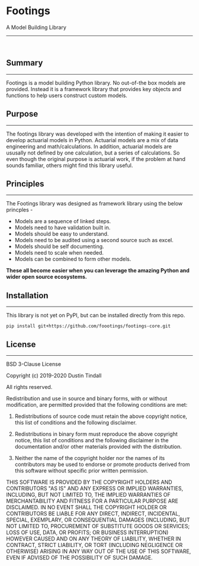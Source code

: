 # Footings

A Model Building Library

---

<br>

## Summary
---
Footings is a model building Python library. No out-of-the box models are provided. Instead it is a framework library that provides key objects and functions to help users  construct custom models.

## Purpose
---
The footings library was developed with the intention of making it easier to develop actuarial models in Python. Actuarial models are a mix of data engineering and math/calculations. In addition, actuarial models are ususally not defined by one calculation, but a series of calculations. So even though the original purpose is actuarial work, if the problem at hand sounds familiar, others might find this library useful.

## Principles
---

The Footings library was designed as framework library using the below princples -

- Models are a sequence of linked steps.
- Models need to have validation built in.
- Models should be easy to understand.
- Models need to be audited using a second source such as excel.
- Models should be self documenting.
- Models need to scale when needed.
- Models can be combined to form other models.


**These all become easier when you can leverage the amazing Python and wider open source ecosystems.**

## Installation
---

This library is not yet on PyPI, but can be installed directly from this repo.

```
pip install git+https://github.com/foootings/footings-core.git
```


## License
---
BSD 3-Clause License

Copyright (c) 2019-2020 Dustin Tindall

All rights reserved.

Redistribution and use in source and binary forms, with or without
modification, are permitted provided that the following conditions are met:

1. Redistributions of source code must retain the above copyright notice, this
   list of conditions and the following disclaimer.

2. Redistributions in binary form must reproduce the above copyright notice,
   this list of conditions and the following disclaimer in the documentation
   and/or other materials provided with the distribution.

3. Neither the name of the copyright holder nor the names of its
   contributors may be used to endorse or promote products derived from
   this software without specific prior written permission.

THIS SOFTWARE IS PROVIDED BY THE COPYRIGHT HOLDERS AND CONTRIBUTORS "AS IS"
AND ANY EXPRESS OR IMPLIED WARRANTIES, INCLUDING, BUT NOT LIMITED TO, THE
IMPLIED WARRANTIES OF MERCHANTABILITY AND FITNESS FOR A PARTICULAR PURPOSE ARE
DISCLAIMED. IN NO EVENT SHALL THE COPYRIGHT HOLDER OR CONTRIBUTORS BE LIABLE
FOR ANY DIRECT, INDIRECT, INCIDENTAL, SPECIAL, EXEMPLARY, OR CONSEQUENTIAL
DAMAGES (INCLUDING, BUT NOT LIMITED TO, PROCUREMENT OF SUBSTITUTE GOODS OR
SERVICES; LOSS OF USE, DATA, OR PROFITS; OR BUSINESS INTERRUPTION) HOWEVER
CAUSED AND ON ANY THEORY OF LIABILITY, WHETHER IN CONTRACT, STRICT LIABILITY,
OR TORT (INCLUDING NEGLIGENCE OR OTHERWISE) ARISING IN ANY WAY OUT OF THE USE
OF THIS SOFTWARE, EVEN IF ADVISED OF THE POSSIBILITY OF SUCH DAMAGE.
